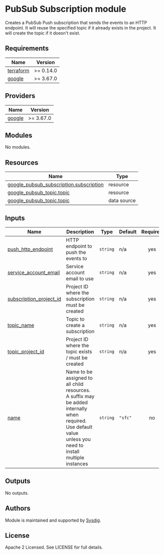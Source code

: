 # PubSub Subscription module

Creates a PubSub Push subscription that sends the events to an HTTP endpoint. It will reuse the specified topic if it
already exists in the project. It will create the topic if it doesn't exist.

<!-- BEGINNING OF PRE-COMMIT-TERRAFORM DOCS HOOK -->
## Requirements

| Name | Version |
|------|---------|
| <a name="requirement_terraform"></a> [terraform](#requirement\_terraform) | >= 0.14.0 |
| <a name="requirement_google"></a> [google](#requirement\_google) | >= 3.67.0 |

## Providers

| Name | Version |
|------|---------|
| <a name="provider_google"></a> [google](#provider\_google) | >= 3.67.0 |

## Modules

No modules.

## Resources

| Name | Type |
|------|------|
| [google_pubsub_subscription.subscription](https://registry.terraform.io/providers/hashicorp/google/latest/docs/resources/pubsub_subscription) | resource |
| [google_pubsub_topic.topic](https://registry.terraform.io/providers/hashicorp/google/latest/docs/resources/pubsub_topic) | resource |
| [google_pubsub_topic.topic](https://registry.terraform.io/providers/hashicorp/google/latest/docs/data-sources/pubsub_topic) | data source |

## Inputs

| Name | Description | Type | Default | Required |
|------|-------------|------|---------|:--------:|
| <a name="input_push_http_endpoint"></a> [push\_http\_endpoint](#input\_push\_http\_endpoint) | HTTP endpoint to push the events to | `string` | n/a | yes |
| <a name="input_service_account_email"></a> [service\_account\_email](#input\_service\_account\_email) | Service account email to use | `string` | n/a | yes |
| <a name="input_subscription_project_id"></a> [subscription\_project\_id](#input\_subscription\_project\_id) | Project ID where the subscription must be created | `string` | n/a | yes |
| <a name="input_topic_name"></a> [topic\_name](#input\_topic\_name) | Topic to create a subscription | `string` | n/a | yes |
| <a name="input_topic_project_id"></a> [topic\_project\_id](#input\_topic\_project\_id) | Project ID where the topic exists / must be created | `string` | n/a | yes |
| <a name="input_name"></a> [name](#input\_name) | Name to be assigned to all child resources. A suffix may be added internally when required. Use default value unless you need to install multiple instances | `string` | `"sfc"` | no |

## Outputs

No outputs.
<!-- END OF PRE-COMMIT-TERRAFORM DOCS HOOK -->

## Authors

Module is maintained and supported by [Sysdig](https://github.com/sysdiglabs/terraform-google-cloudvision).

## License

Apache 2 Licensed. See LICENSE for full details.
